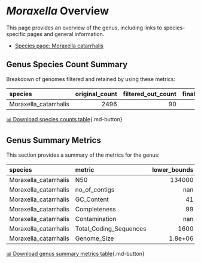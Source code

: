 # *Moraxella* Overview
This page provides an overview of the genus, including links to species-specific pages and general information.

- [Species page: Moraxella catarrhalis](Moraxella_catarrhalis/index.md)
## Genus Species Count Summary
Breakdown of genomes filtered and retained by using these metrics:

| species               |   original_count |   filtered_out_count |   final_count |
|:----------------------|-----------------:|---------------------:|--------------:|
| Moraxella_catarrhalis |             2496 |                   90 |          2406 |


[📊 Download species counts table](species_counts.csv){.md-button}
## Genus Summary Metrics
This section provides a summary of the metrics for the genus:

| species               | metric                 |   lower_bounds |   upper_bounds |
|:----------------------|:-----------------------|---------------:|---------------:|
| Moraxella_catarrhalis | N50                    |   134000       |      nan       |
| Moraxella_catarrhalis | no_of_contigs          |      nan       |       70       |
| Moraxella_catarrhalis | GC_Content             |       41       |       42       |
| Moraxella_catarrhalis | Completeness           |       99       |      nan       |
| Moraxella_catarrhalis | Contamination          |      nan       |        1       |
| Moraxella_catarrhalis | Total_Coding_Sequences |     1600       |     2000       |
| Moraxella_catarrhalis | Genome_Size            |        1.8e+06 |        2.1e+06 |


[📊 Download genus summary metrics table](genus_summary_metrics.csv){.md-button}
